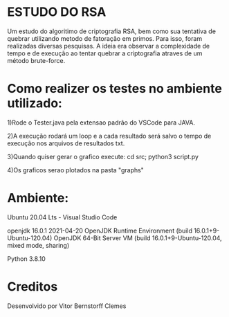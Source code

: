 # ESTUDO DO RSA
Um estudo do algoritimo de criptografia RSA, bem como sua tentativa de quebrar utilizando metodo de fatoração em primos.
Para isso, foram realizadas diversas pesquisas. A ideia era observar a complexidade de tempo e de execução ao tentar
quebrar a criptografia atraves de um método brute-force.
# Como realizer os testes no ambiente utilizado:

1)Rode o Tester.java pela extensao padrão do VSCode para JAVA.

2)A execução rodará um loop e a cada resultado será salvo o tempo de execução nos arquivos de resultados txt.

3)Quando quiser gerar o grafico execute:
cd src; python3 script.py

4)Os graficos serao plotados na pasta "graphs"

# Ambiente:
Ubuntu 20.04 Lts - 
Visual Studio Code

openjdk 16.0.1 2021-04-20
OpenJDK Runtime Environment (build 16.0.1+9-Ubuntu-120.04)
OpenJDK 64-Bit Server VM (build 16.0.1+9-Ubuntu-120.04, mixed mode, sharing)

Python 3.8.10
# Creditos
Desenvolvido por Vitor Bernstorff Clemes
